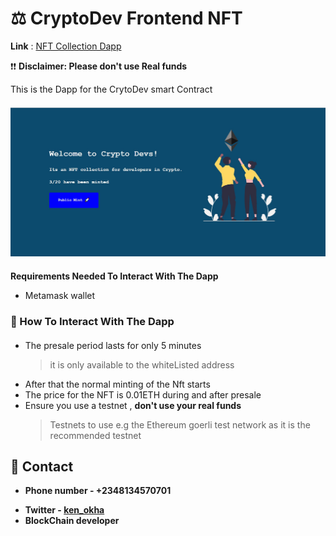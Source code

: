 # ⚖ __CryptoDev Frontend NFT__

__Link__ : [NFT Collection Dapp](https://cryto-dev-frontend-learn-web3-dao.vercel.app/ "NFT Collection")

❗❗ __Disclaimer: Please don't use Real funds__ 

This is the Dapp for the  CrytoDev smart Contract
<div style="margin-top:20px"></div>

![mintedNft](public/nft%20minted.jpg)

<div style="margin-top:20px"></div>

__Requirements Needed To Interact With The Dapp__
- Metamask wallet 

### __🚀 How To Interact With The Dapp__

<div style="margin-top:20px"></div>

- The presale period lasts for only 5 minutes
   > it is only available to the whiteListed address 
- After that the normal minting of the Nft starts
- The price for the NFT is 0.01ETH during and after presale
- Ensure you use a testnet , __don't use your real funds__ 
    > Testnets to use e.g the Ethereum goerli test network  as it is the recommended testnet

<div style="margin-top:20px"></div>



## 📱  __Contact__
- __Phone number - +2348134570701__
* __Twitter - [ken_okha](https://twitter.com/Ken_okha "ken_okha")__
* __BlockChain developer__